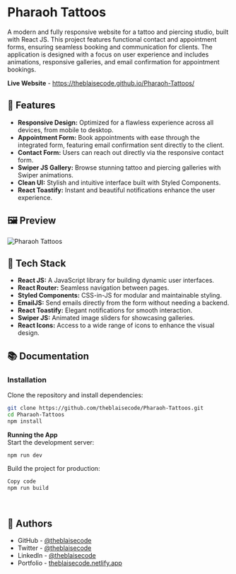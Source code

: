 # Pharaoh Tattoos
A modern and fully responsive website for a tattoo and piercing studio, built with React JS. This project features functional contact and appointment forms, ensuring seamless booking and communication for clients. The application is designed with a focus on user experience and includes animations, responsive galleries, and email confirmation for appointment bookings.

**Live Website** - https://theblaisecode.github.io/Pharaoh-Tattoos/

## 🚀 Features
- **Responsive Design:** Optimized for a flawless experience across all devices, from mobile to desktop.
- **Appointment Form:** Book appointments with ease through the integrated form, featuring email confirmation sent directly to the client.
- **Contact Form:** Users can reach out directly via the responsive contact form.
- **Swiper JS Gallery:** Browse stunning tattoo and piercing galleries with Swiper animations.
- **Clean UI:** Stylish and intuitive interface built with Styled Components.
- **React Toastify:** Instant and beautiful notifications enhance the user experience.

## 🖼️ Preview
![Pharaoh Tattoos](https://github.com/user-attachments/assets/d00be318-d30f-4ec0-8e57-0d56090479c9)


## 🔧 Tech Stack
- **React JS:** A JavaScript library for building dynamic user interfaces.
- **React Router:** Seamless navigation between pages.
- **Styled Components:** CSS-in-JS for modular and maintainable styling.
- **EmailJS:** Send emails directly from the form without needing a backend.
- **React Toastify:** Elegant notifications for smooth interaction.
- **Swiper JS:** Animated image sliders for showcasing galleries.
- **React Icons:** Access to a wide range of icons to enhance the visual design.

## 📚 Documentation

### Installation 
Clone the repository and install dependencies:

```bash
git clone https://github.com/theblaisecode/Pharaoh-Tattoos.git
cd Pharaoh-Tattoos
npm install
```

**Running the App**<br/>
Start the development server:

```bas
npm run dev
```

Build the project for production:
```bash
Copy code
npm run build
```

<br/>

## 👥 Authors
- GitHub - [@theblaisecode](https://github.com/theblaisecode)
- Twitter - [@theblaisecode](https://twitter.com/theblaisecode)
- LinkedIn - [@theblaisecode](https://www.linkedin.com/in/theblaisecode)
- Portfolio - [theblaisecode.netlify.app](https://theblaisecode.netlify.app/)
